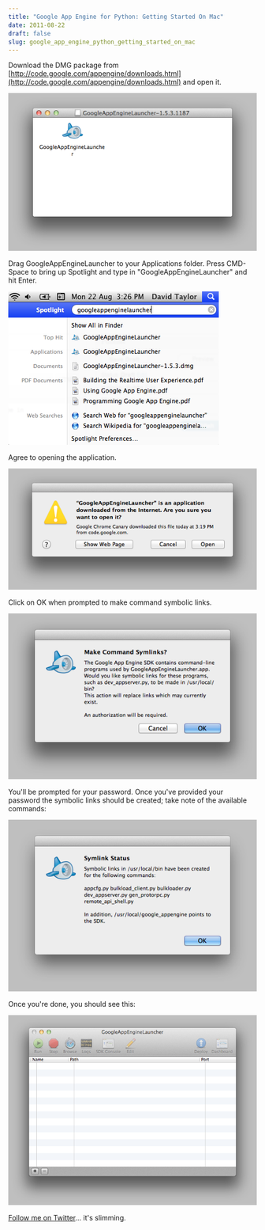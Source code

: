 ```yaml
---
title: "Google App Engine for Python: Getting Started On Mac"
date: 2011-08-22
draft: false
slug: google_app_engine_python_getting_started_on_mac
---
```


Download the DMG package from [http://code.google.com/appengine/downloads.html](http://code.google.com/appengine/downloads.html) and open it.

![Virtual Drive - GoogleAppEngineLauncher](/images/2011/08/vdrive_googleappenginelauncher.png)

Drag GoogleAppEngineLauncher to your Applications folder. Press CMD-Space to bring up Spotlight and type in "GoogleAppEngineLauncher" and hit Enter.

![Spotlight - GoogleAppEngineLauncher](/images/2011/08/spotlight_googleappenginelauncher.png)

Agree to opening the application.

![Open Dialogue - GoogleAppEngineLauncher](/images/2011/08/opendialogue_googleappenginelauncher.png)

Click on OK when prompted to make command symbolic links.

![GoogleAppEngineLauncher - Make Symlinks](/images/2011/08/googleappenginelauncher_makesymlinks.png)

You'll be prompted for your password. Once you've provided your password the symbolic links should be created; take note of the available commands:

![GoogleAppEngineLauncher - Symlink Status](/images/2011/08/googleappenginelauncher_symlinkstatus.png)

Once you're done, you should see this:

![GoogleAppEngineLauncher](/images/2011/08/googleappenginelauncher.png)

[Follow me on Twitter](http://twitter.com/davidltaylor)... it's slimming.
